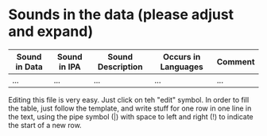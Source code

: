 # Sounds in the data (please adjust and expand) 

| Sound in Data | Sound in IPA | Sound Description | Occurs in Languages | Comment |
| --- | --- | --- | --- | --- |
| ... | ... | ... | ... | ... | 


Editing this file is very easy. Just click on teh "edit" symbol. In order to fill the table, just follow the template, and write stuff for one row in one line in the text, using the pipe symbol (|) with space to left and right (!) to indicate the start of a new row. 
